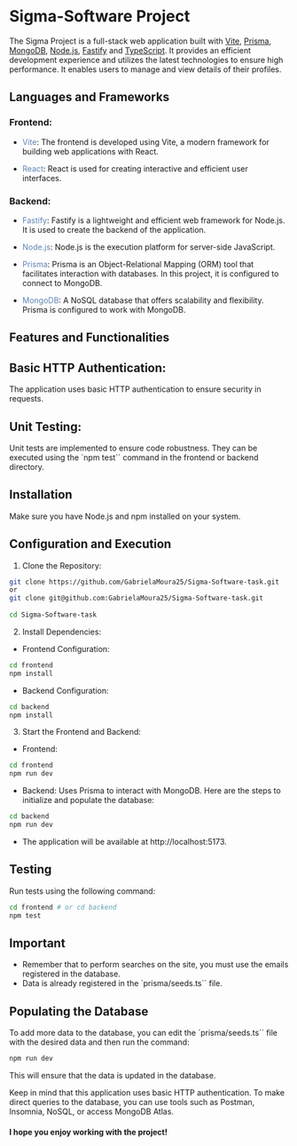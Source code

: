 # Sigma-Software Project

The Sigma Project is a full-stack web application built with [Vite](https://vitejs.dev/), [Prisma](https://www.prisma.io/), [MongoDB](https://www.mongodb.com/), [Node.js](https://nodejs.org/), [Fastify](https://www.fastify.io/) and [TypeScript](https://www.typescriptlang.org/). It provides an efficient development experience and utilizes the latest technologies to ensure high performance. It enables users to manage and view details of their profiles.

## Languages and Frameworks

### Frontend:

- <span style="color: #5e83b3">Vite</span>: The frontend is developed using Vite, a modern framework for building web applications with React.

- <span style="color: #5e83b3">React</span>: React is used for creating interactive and efficient user interfaces.

### Backend:

- <span style="color: #5e83b3">Fastify</span>: Fastify is a lightweight and efficient web framework for Node.js. It is used to create the backend of the application.

- <span style="color: #5e83b3">Node.js</span>: Node.js is the execution platform for server-side JavaScript.

- <span style="color: #5e83b3">Prisma</span>: Prisma is an Object-Relational Mapping (ORM) tool that facilitates interaction with databases. In this project, it is configured to connect to MongoDB.

- <span style="color: #5e83b3">MongoDB</span>: A NoSQL database that offers scalability and flexibility. Prisma is configured to work with MongoDB.
 
## Features and Functionalities

## Basic HTTP Authentication:

The application uses basic HTTP authentication to ensure security in requests.

## Unit Testing:

Unit tests are implemented to ensure code robustness. They can be executed using the `npm test`` command in the frontend or backend directory.

## Installation

Make sure you have Node.js and npm installed on your system.

## Configuration and Execution

1. Clone the Repository:

```bash
git clone https://github.com/GabrielaMoura25/Sigma-Software-task.git
or
git clone git@github.com:GabrielaMoura25/Sigma-Software-task.git
 
cd Sigma-Software-task
```

2. Install Dependencies:

- Frontend Configuration:

```bash
cd frontend
npm install
```

- Backend Configuration:

```bash
cd backend
npm install
```

3. Start the Frontend and Backend:

- Frontend:

```bash
cd frontend
npm run dev
```

- Backend: Uses Prisma to interact with MongoDB. Here are the steps to initialize and populate the database:

```bash
cd backend
npm run dev
```

- The application will be available at http://localhost:5173.

## Testing

Run tests using the following command:

```bash
cd frontend # or cd backend
npm test
```
## Important

- Remember that to perform searches on the site, you must use the emails registered in the database.
- Data is already registered in the `prisma/seeds.ts`` file.

## Populating the Database

To add more data to the database, you can edit the `prisma/seeds.ts`` file with the desired data and then run the command:

```bash
npm run dev
```
This will ensure that the data is updated in the database.

Keep in mind that this application uses basic HTTP authentication. To make direct queries to the database, you can use tools such as Postman, Insomnia, NoSQL, or access MongoDB Atlas.

#### I hope you enjoy working with the project!
